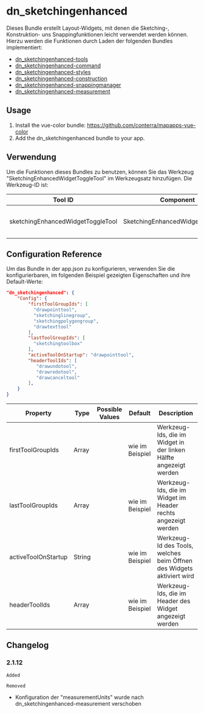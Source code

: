 # dn_sketchingenhanced

Dieses Bundle erstellt Layout-Widgets, mit denen die Sketching-, Konstruktion- uns Snappingfunktionen leicht verwendet werden können. Hierzu werden die Funktionen durch Laden der folgenden Bundles implementiert:

* [dn_sketchingenhanced-tools](#bundle=dn_sketchingenhanced-tools@)
* [dn_sketchingenhanced-command](#bundle=dn_sketchingenhanced-command@)
* [dn_sketchingenhanced-styles](#bundle=dn_sketchingenhanced-styles@)
* [dn_sketchingenhanced-construction](#bundle=dn_sketchingenhanced-construction@)
* [dn_sketchingenhanced-snappingmanager](#bundle=dn_sketchingenhanced-snappingmanager@)
* [dn_sketchingenhanced-measurement](#bundle=dn_sketchingenhanced-measurement@)

## Usage

1. Install the vue-color bundle: https://github.com/conterra/mapapps-vue-color
2. Add the dn_sketchingenhanced bundle to your app.


## Verwendung

Um die Funktionen dieses Bundles zu benutzen, können Sie das Werkzeug "SketchingEnhancedWidgetToggleTool" im Werkzeugsatz hinzufügen. Die Werkzeug-ID ist:

| Tool ID                           | Component                         | Description                      |
|-----------------------------------|-----------------------------------|----------------------------------|
| sketchingEnhancedWidgetToggleTool | SketchingEnhancedWidgetToggleTool | Zeichnen- und Editier-Werkzeuge. |

## Configuration Reference

Um das Bundle in der app.json zu konfigurieren, verwenden Sie die konfigurierbaren, im folgenden Beispiel gezeigten Eigenschaften und ihre Default-Werte:

```json
"dn_sketchingenhanced": {
    "Config": {
        "firstToolGroupIds": [
          "drawpointtool",
          "sketchinglinegroup",
          "sketchingpolygongroup",
          "drawtexttool"
        ],
        "lastToolGroupIds": [
          "sketchingtoolbox"
        ],
        "activeToolOnStartup": "drawpointtool",
        "headerToolIds": [
           "drawundotool",
           "drawredotool",
           "drawcanceltool"
        ],
    }
}
```

| Property              | Type    | Possible Values               | Default                  | Description                                                |
|-----------------------|---------|-------------------------------|--------------------------|------------------------------------------------------------|
| firstToolGroupIds     | Array  |                               | wie im Beispiel          | Werkzeug-Ids, die im Widget in der linken Hälfte angezeigt werden         |
| lastToolGroupIds      | Array   |                               | wie im Beispiel          | Werkzeug-Ids, die im Widget im Header rechts angezeigt werden        |
| activeToolOnStartup   | String   |                               | wie im Beispiel          | Werkzeug-Id des Tools, welches beim Öffnen des Widgets aktiviert wird        |
| headerToolIds         | Array   |                               | wie im Beispiel          | Werkzeug-Ids, die im Header des Widget angezeigt werden    |

## Changelog
### 2.1.12
`Added`

`Removed`
- Konfiguration der "measurementUnits" wurde nach dn_sketchingenhanced-measurement verschoben
